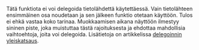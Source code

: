 
Tätä funktiota ei voi delegoida tietolähdettä käytettäessä. Vain tietolähteen ensimmäinen osa noudetaan ja sen jälkeen funktio otetaan käyttöön. Tulos ei ehkä vastaa koko tarinaa.  Muokkaamisen aikana näyttöön ilmestyy sininen piste, joka muistuttaa tästä rajoituksesta ja ehdottaa mahdollisia vaihtoehtoja, joita voi delegoida. Lisätietoja on artikkelissa [delegoinnin yleiskatsaus](../maker/canvas-apps/delegation-overview.md).

